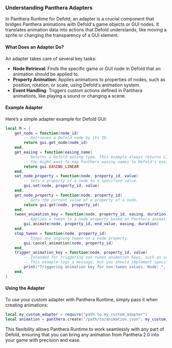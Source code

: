 ### Understanding Panthera Adapters

In Panthera Runtime for Defold, an adapter is a crucial component that bridges Panthera animations with Defold's game objects or GUI nodes. It translates animation data into actions that Defold understands, like moving a sprite or changing the transparency of a GUI element.

#### What Does an Adapter Do?

An adapter takes care of several key tasks:

- **Node Retrieval**: Finds the specific game or GUI node in Defold that an animation should be applied to.
- **Property Animation**: Applies animations to properties of nodes, such as position, rotation, or scale, using Defold's animation system.
- **Event Handling**: Triggers custom actions defined in Panthera animations, like playing a sound or changing a scene.

#### Example Adapter

Here’s a simple adapter example for Defold GUI:

```lua
local M = {
    get_node = function(node_id)
        -- Retrieves a Defold node by its ID.
        return gui.get_node(node_id)
    end,
    get_easing = function(easing_name)
        -- Returns a Defold easing type. This example always returns LINEAR easing.
        -- You might want to map Panthera easing names to Defold's easing constants.
        return gui.EASING_LINEAR
    end,
    set_node_property = function(node, property_id, value)
        -- Sets a property of a node to a specified value.
        gui.set(node, property_id, value)
    end,
    get_node_property = function(node, property_id)
        -- Gets the current value of a property of a node.
        return gui.get(node, property_id)
    end,
    tween_animation_key = function(node, property_id, easing, duration, end_value)
        -- Applies a tween to a node property based on Panthera animation key data.
        gui.animate(node, property_id, end_value, easing, duration)
    end,
    stop_tween = function(node, property_id)
        -- Stops any ongoing tween on a node property.
        gui.cancel_animation(node, property_id)
    end,
    trigger_animation_key = function(node, property_id, value)
        -- Intended for triggering non-tween animation keys, such as sound or event triggers.
        -- This example logs a message, but you should implement specific logic as needed.
        print("Triggering animation key for non-tween values. Node: ", node_id, " Property: ", property_id, " Value: ", value)
    end,
}
```

#### Using the Adapter

To use your custom adapter with Panthera Runtime, simply pass it when creating animations:

```lua
local my_custom_adapter = require("path.to.my_custom_adapter")
local animation = panthera.create("/path/to/animation.json", my_custom_adapter)
```

This flexibility allows Panthera Runtime to work seamlessly with any part of Defold, ensuring that you can bring any animation from Panthera 2.0 into your game with precision and ease.
